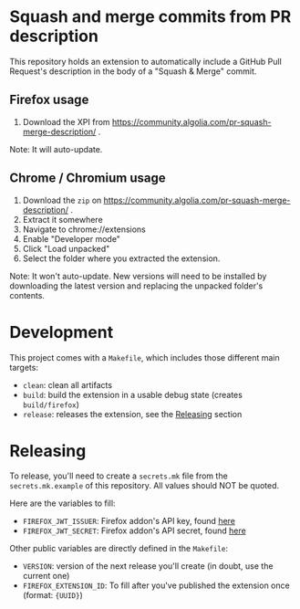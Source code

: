 # Squash and merge commits from PR description

This repository holds an extension to automatically include a GitHub Pull Request's description in the body of a "Squash & Merge" commit.

## Firefox usage

1. Download the XPI from https://community.algolia.com/pr-squash-merge-description/ .

Note: It will auto-update.

## Chrome / Chromium usage

1. Download the `zip` on https://community.algolia.com/pr-squash-merge-description/ .
2. Extract it somewhere
3. Navigate to chrome://extensions
4. Enable "Developer mode"
5. Click "Load unpacked"
6. Select the folder where you extracted the extension.

Note: It won't auto-update.
New versions will need to be installed by downloading the latest version and replacing the unpacked folder's contents.

# Development

This project comes with a `Makefile`, which includes those different main targets:
- `clean`: clean all artifacts
- `build`: build the extension in a usable debug state (creates `build/firefox`)
- `release`: releases the extension, see the [Releasing](#Releasing) section

# Releasing

To release, you'll need to create a `secrets.mk` file from the `secrets.mk.example` of this repository.
All values should NOT be quoted.

Here are the variables to fill:
- `FIREFOX_JWT_ISSUER`: Firefox addon's API key, found [here](https://addons.mozilla.org/en-US/developers/addon/api/key/)
- `FIREFOX_JWT_SECRET`: Firefox addon's API secret, found [here](https://addons.mozilla.org/en-US/developers/addon/api/key/)

Other public variables are directly defined in the `Makefile`:
- `VERSION`: version of the next release you'll create (in doubt, use the current one)
- `FIREFOX_EXTENSION_ID`: To fill after you've published the extension once (format: `{UUID}`)
